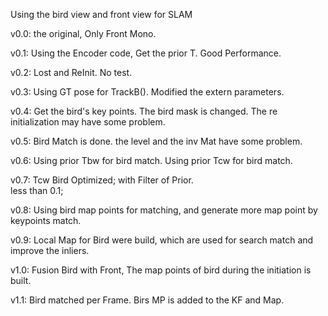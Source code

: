 Using the bird view and front view for SLAM

v0.0:
the original, Only Front Mono.

v0.1:
Using the Encoder code, Get the prior T. Good Performance.

v0.2:
Lost and ReInit. No test. 

v0.3:
Using GT pose for TrackB(). Modified the extern parameters.

v0.4:
Get the bird's key points. The bird mask is changed. The re initialization may have some problem.

v0.5:
Bird Match is done. the level and the inv Mat have some problem.

v0.6:
Using prior Tbw for bird match. 
Using prior Tcw for bird match. 

v0.7:
Tcw Bird Optimized; with Filter of Prior.  
less than 0.1;

v0.8:
Using bird map points for matching, and generate more map point by keypoints match.

v0.9:
Local Map for Bird were build, which are used for search match and improve the inliers.

v1.0:
Fusion Bird with Front, The map points of bird during the initiation is built.

v1.1:
Bird matched per Frame. Birs MP is added to the KF and Map.